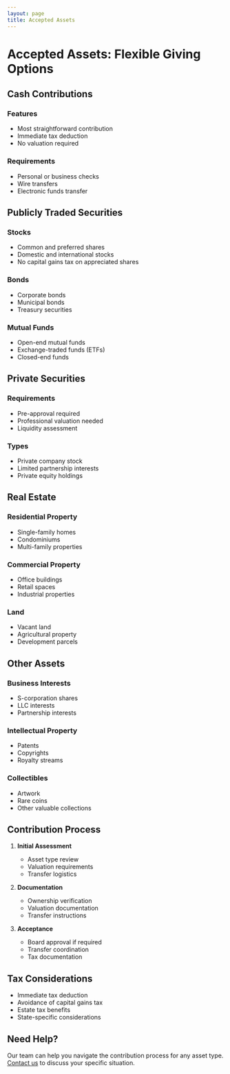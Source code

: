 ```yaml
---
layout: page
title: Accepted Assets
---
```


# Accepted Assets: Flexible Giving Options

## Cash Contributions

### Features
- Most straightforward contribution
- Immediate tax deduction
- No valuation required

### Requirements
- Personal or business checks
- Wire transfers
- Electronic funds transfer

## Publicly Traded Securities

### Stocks
- Common and preferred shares
- Domestic and international stocks
- No capital gains tax on appreciated shares

### Bonds
- Corporate bonds
- Municipal bonds
- Treasury securities

### Mutual Funds
- Open-end mutual funds
- Exchange-traded funds (ETFs)
- Closed-end funds

## Private Securities

### Requirements
- Pre-approval required
- Professional valuation needed
- Liquidity assessment

### Types
- Private company stock
- Limited partnership interests
- Private equity holdings

## Real Estate

### Residential Property
- Single-family homes
- Condominiums
- Multi-family properties

### Commercial Property
- Office buildings
- Retail spaces
- Industrial properties

### Land
- Vacant land
- Agricultural property
- Development parcels

## Other Assets

### Business Interests
- S-corporation shares
- LLC interests
- Partnership interests

### Intellectual Property
- Patents
- Copyrights
- Royalty streams

### Collectibles
- Artwork
- Rare coins
- Other valuable collections

## Contribution Process

1. **Initial Assessment**
   - Asset type review
   - Valuation requirements
   - Transfer logistics

2. **Documentation**
   - Ownership verification
   - Valuation documentation
   - Transfer instructions

3. **Acceptance**
   - Board approval if required
   - Transfer coordination
   - Tax documentation

## Tax Considerations

- Immediate tax deduction
- Avoidance of capital gains tax
- Estate tax benefits
- State-specific considerations

## Need Help?

Our team can help you navigate the contribution process for any asset type. [Contact us](/contact) to discuss your specific situation. 